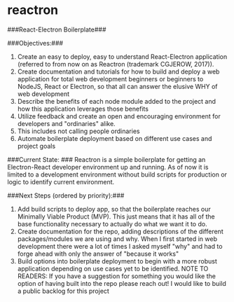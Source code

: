 # reactron
###React-Electron Boilerplate###

###Objectives:###
1. Create an easy to deploy, easy to understand React-Electron application (referred to from now on as Reactron (trademark CGJEROW, 2017)).
2. Create documentation and tutorials for how to build and deploy a web application for total web development beginners or beginners to NodeJS, React or Electron, so that all can answer the elusive WHY of web development
 1. Describe the benefits of each node module added to the project and how this application leverages those benefits
 2. Utilize feedback and create an open and encouraging environment for developers and "ordinaries" alike.
  1. This includes not calling people ordinaries
3. Automate boilerplate deployment based on different use cases and project goals


###Current State: ###
Reactron is a simple boilerplate for getting an Electron-React developer environment up and running. As of now it is limited to a development environment without build scripts for production or logic to identify current environment.

###Next Steps (ordered by priority):###
1. Add build scripts to deploy app, so that the boilerplate reaches our Minimally Viable Product (MVP). This just means that it has all of the base functionality necessary to actually do what we want it to do.
2. Create documentation for the repo, adding descriptions of the different packages/modules we are using and why. When I first started in web development there were a lot of times I asked myself "why" and had to forge ahead with only the answer of "because it works"
3. Build options into boilerplate deployment to begin with a more robust application depending on use cases yet to be identified.
  NOTE TO READERS: If you have a suggestion for something you would like the option of having built into the repo please reach out! I would like to build a public backlog for this project

